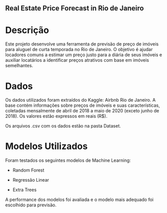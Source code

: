 ## Real Estate Price Forecast in Rio de Janeiro

# Descrição

Este projeto desenvolve uma ferramenta de previsão de preço de imóveis para aluguel de curta temporada no Rio de Janeiro. O objetivo é ajudar locadores comuns a estimar um preço justo para a diária de seus imóveis e auxiliar locatários a identificar preços atrativos com base em imóveis semelhantes.

# Dados

Os dados utilizados foram extraídos do Kaggle: Airbnb Rio de Janeiro. A base contém informações sobre preços de imóveis e suas características, coletadas mensalmente de abril de 2018 a maio de 2020 (exceto junho de 2018). Os valores estão expressos em reais (R$).

Os arquivos .csv com os dados estão na pasta Dataset.

# Modelos Utilizados

Foram testados os seguintes modelos de Machine Learning:

* Random Forest

* Regressão Linear

* Extra Trees

A performance dos modelos foi avaliada e o modelo mais adequado foi escolhido para previsão.
